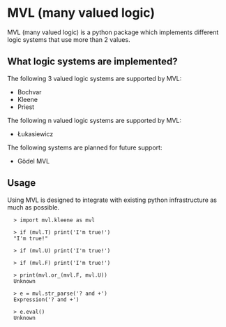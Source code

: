 # MVL (many valued logic)

MVL (many valued logic) is a python package which implements different logic
systems that use more than 2 values.

## What logic systems are implemented?
The following 3 valued logic systems are supported by MVL:
  - Bochvar
  - Kleene
  - Priest

The following n valued logic systems are supported by MVL:
  - Łukasiewicz

The following systems are planned for future support:
  - Gödel MVL

## Usage

Using MVL is designed to integrate with existing python infrastructure as much
as possible.

```
  > import mvl.kleene as mvl
  
  > if (mvl.T) print('I'm true!')
  "I'm true!"
  
  > if (mvl.U) print('I'm true!')
  
  > if (mvl.F) print('I'm true!')
  
  > print(mvl.or_(mvl.F, mvl.U))
  Unknown

  > e = mvl.str_parse('? and +')
  Expression('? and +')

  > e.eval()
  Unknown
```
